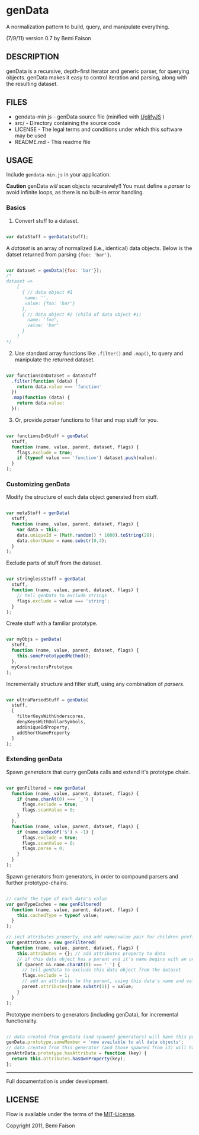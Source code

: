 # genData
A normalization pattern to build, query, and manipulate everything.

(7/9/11)
version 0.7
by Bemi Faison


## DESCRIPTION


genData is a recursive, depth-first iterator and generic parser, for querying objects. genData makes it easy to control iteration and parsing, along with the resulting dataset.


## FILES


* gendata-min.js - genData source file (minified with [UglifyJS](http://marijnhaverbeke.nl/uglifyjs) )
* src/ - Directory containing the source code
* LICENSE - The legal terms and conditions under which this software may be used
* README.md - This readme file


## USAGE


Include `gendata-min.js` in your application.


**Caution** genData _will_ scan objects recursively!! You must define a _parser_ to avoid infinite loops, as there is no built-in error handling.


### Basics


1) Convert stuff to a dataset.


```js

var dataStuff = genData(stuff);

```

A _dataset_ is an array of normalized (i.e., identical) data objects. Below is the datset returned from parsing `{foo: 'bar'}`.


```js

var dataset = genData({foo: 'bar'});
/*
dataset =>
    [
      { // data object #1
       name: '',
       value: {foo: 'bar'}
      },
      { // data object #2 (child of data object #1)
        name: 'foo',
        value: 'bar'
      }
    ]
*/

```

2) Use standard array functions like `.filter()` and `.map()`, to query and manipulate the returned dataset.

```js

var functionsInDataset = dataStuff
  .filter(function (data) {
    return data.value === 'function'
  })
  .map(function (data) {
    return data.value;
  });

```

3) Or, provide _parser_ functions to filter and map stuff for you.

```js

var functionsInStuff = genData(
  stuff,
  function (name, value, parent, dataset, flags) {
    flags.exclude = true;
    if (typeof value === 'function') dataset.push(value);
  }
);


```

### Customizing genData


Modify the structure of each data object generated from stuff.


```js

var metaStuff = genData(
  stuff,
  function (name, value, parent, dataset, flags) {
    var data = this;
    data.uniqueId = (Math.random() * 1000).toString(20);
    data.shortName = name.substr(0,4);
  }
);

```


Exclude parts of stuff from the dataset.


```js

var stringlessStuff = genData(
  stuff,
  function (name, value, parent, dataset, flags) {
    // tell genData to exclude strings
    flags.exclude = value === 'string';
  }
);

```


Create stuff with a familiar prototype.


```js

var myObjs = genData(
  stuff,
  function (name, value, parent, dataset, flags) {
    this.somePrototypedMethod();
  },
  myConstructorsPrototype
);

```


Incrementally structure and filter stuff, using any combination of _parsers_.


```js

var ultraParsedStuff = genData(
  stuff,
  [
    filterKeysWithUnderscores,
    denyKeysWithDollarSymbols,
    addUniqueIdProperty,
    addShortNameProperty
  ]
);

```


### Extending genData


Spawn _generators_ that curry genData calls and extend it's prototype chain.


```js

var genFiltered = new genData(
  function (name, value, parent, dataset, flags) {
    if (name.charAt(0) === '_') {
      flags.exclude = true;
      flags.scanValue = 0;
    }
  },
  function (name, value, parent, dataset, flags) {
    if (name.indexOf('$') > -1) {
      flags.exclude = true;
      flags.scanValue = 0;
      flags.parse = 0;
    }
  }
);

```


Spawn generators from generators, in order to compound parsers and further prototype-chains.


```js

// cache the type of each data's value
var genTypeCaches = new genFiltered(
  function (name, value, parent, dataset, flags) {
    this.cachedType = typeof value; 
  }
);

// init attributes property, and add name/value pair for children prefixed with an underscore
var genAttrData = new genFiltered(
  function (name, value, parent, dataset, flags) {
    this.attributes = {}; // add attributes property to data
    // if this data object has a parent and it's name begins with an underscore...
    if (parent && name.charAt(0) === '_') {
      // tell genData to exclude this data object from the dataset
      flags.exclude = 1;
      // add an attribute to the parent, using this data's name and value
      parent.attributes[name.substr(1)] = value;
    }
  }
);

```


Prototype members to generators (including genData), for incremental functionality.


```js

// data created from genData (and spawned generators) will have this property
genData.prototype.someMember = 'now available to all data objects';
// data created from this generator (and those spawned from it) will have this method
genAttrData.prototype.hasAttribute = function (key) {
  return this.attributes.hasOwnProperty(key);
};

```


---

Full documentation is under development.

## LICENSE

Flow is available under the terms of the [MIT-License](http://en.wikipedia.org/wiki/MIT_License#License_terms).

Copyright 2011, Bemi Faison